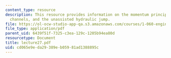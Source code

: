 ```yaml
---
content_type: resource
description: This resource provides information on the momentum principle for open
  channels, and the unassisted hydraulic jump.
file: https://ol-ocw-studio-app-qa.s3.amazonaws.com/courses/1-060-engineering-mechanics-ii-spring-2006/cd065e9eda29389eb05981ad1388895c_lecture27.pdf
file_type: application/pdf
parent_uid: 6439f51f-7325-c3ea-129c-1205b94ea80d
resourcetype: Document
title: lecture27.pdf
uid: cd065e9e-da29-389e-b059-81ad1388895c
---
```

